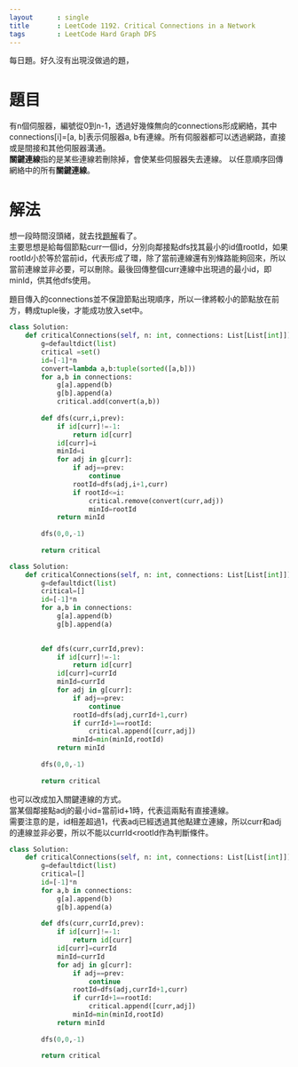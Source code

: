 ```yaml
--- 
layout      : single
title       : LeetCode 1192. Critical Connections in a Network
tags        : LeetCode Hard Graph DFS
---
```

每日題。好久沒有出現沒做過的題，

# 題目
有n個伺服器，編號從0到n-1，透過好幾條無向的connections形成網絡，其中connections[i]=[a, b]表示伺服器a, b有連線。所有伺服器都可以透過網路，直接或是間接和其他伺服器溝通。  
**關鍵連線**指的是某些連線若刪除掉，會使某些伺服器失去連線。
以任意順序回傳網絡中的所有**關鍵連線**。

# 解法
想一段時間沒頭緒，就去找[題解](https://leetcode.cn/problems/critical-connections-in-a-network/solution/dfsfan-yi-liao-xia-ying-wen-ban-zui-jia-da-an-by-k/)看了。  
主要思想是給每個節點curr一個id，分別向鄰接點dfs找其最小的id值rootId，如果rootId小於等於當前id，代表形成了環，除了當前連線還有別條路能夠回來，所以當前連線並非必要，可以刪除。最後回傳整個curr連線中出現過的最小id，即minId，供其他dfs使用。  

題目傳入的connections並不保證節點出現順序，所以一律將較小的節點放在前方，轉成tuple後，才能成功放入set中。

```python
class Solution:
    def criticalConnections(self, n: int, connections: List[List[int]]) -> List[List[int]]:
        g=defaultdict(list)
        critical =set()
        id=[-1]*n
        convert=lambda a,b:tuple(sorted([a,b]))
        for a,b in connections:
            g[a].append(b)
            g[b].append(a)
            critical.add(convert(a,b))
            
        def dfs(curr,i,prev):
            if id[curr]!=-1:
                return id[curr]
            id[curr]=i
            minId=i
            for adj in g[curr]:
                if adj==prev:
                    continue
                rootId=dfs(adj,i+1,curr)
                if rootId<=i:
                    critical.remove(convert(curr,adj))
                    minId=rootId
            return minId
        
        dfs(0,0,-1)
        
        return critical
```


```python
class Solution:
    def criticalConnections(self, n: int, connections: List[List[int]]) -> List[List[int]]:
        g=defaultdict(list)
        critical=[]
        id=[-1]*n
        for a,b in connections:
            g[a].append(b)
            g[b].append(a)

            
        def dfs(curr,currId,prev):
            if id[curr]!=-1:
                return id[curr]
            id[curr]=currId
            minId=currId
            for adj in g[curr]:
                if adj==prev:
                    continue
                rootId=dfs(adj,currId+1,curr)
                if currId+1==rootId:
                    critical.append([curr,adj])
                minId=min(minId,rootId)
            return minId
        
        dfs(0,0,-1)
        
        return critical
```

也可以改成加入關鍵連線的方式。  
當某個鄰接點adj的最小id=當前id+1時，代表這兩點有直接連線。  
需要注意的是，id相差超過1，代表adj已經透過其他點建立連線，所以curr和adj的連線並非必要，所以不能以currId<rootId作為判斷條件。

```python
class Solution:
    def criticalConnections(self, n: int, connections: List[List[int]]) -> List[List[int]]:
        g=defaultdict(list)
        critical=[]
        id=[-1]*n
        for a,b in connections:
            g[a].append(b)
            g[b].append(a)
            
        def dfs(curr,currId,prev):
            if id[curr]!=-1:
                return id[curr]
            id[curr]=currId
            minId=currId
            for adj in g[curr]:
                if adj==prev:
                    continue
                rootId=dfs(adj,currId+1,curr)
                if currId+1==rootId:
                    critical.append([curr,adj])
                minId=min(minId,rootId)
            return minId
        
        dfs(0,0,-1)
        
        return critical
```